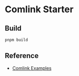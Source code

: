 # Comlink Starter

## Build
```bash
pnpm build
```

## Reference
- [Comlink Examples](https://github.com/GoogleChromeLabs/comlink/tree/main/docs/examples)
